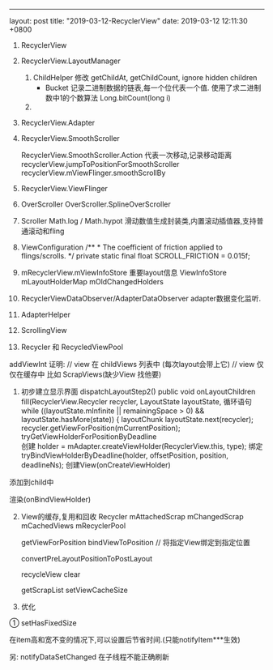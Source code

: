 ---
layout: post
title:  "2019-03-12-RecyclerView"
date:   2019-03-12 12:11:30 +0800

1. RecyclerView

2. RecyclerView.LayoutManager

    1) ChildHelper
        修改 getChildAt, getChildCount, ignore hidden children
        * Bucket
            记录二进制数据的链表,每一个位代表一个值.
            使用了求二进制数中1的个数算法 Long.bitCount(long i)
    2) 
3. RecyclerView.Adapter

4. RecyclerView.SmoothScroller

   RecyclerView.SmoothScroller.Action 代表一次移动,记录移动距离
        recyclerView.jumpToPositionForSmoothScroller
        recyclerView.mViewFlinger.smoothScrollBy
        
5. RecyclerView.ViewFlinger
    
6. OverScroller
        OverScroller.SplineOverScroller
7. Scroller
    Math.log / Math.hypot
    滑动数值生成封装类,内置滚动插值器,支持普通滚动和fling
    
8. ViewConfiguration
     /**
         * The coefficient of friction applied to flings/scrolls.
         */
     private static final float SCROLL_FRICTION = 0.015f;

9. mRecyclerView.mViewInfoStore
    重要layout信息
    ViewInfoStore 
        mLayoutHolderMap
        mOldChangedHolders
        
10. RecyclerViewDataObserver/AdapterDataObserver
    adapter数据变化监听.
    
11. AdapterHelper

12. ScrollingView

13. Recycler 和 RecycledViewPool

addViewInt 
证明:
// view 在 childViews 列表中 (每次layout会带上它)
// view 仅仅在缓存中 比如 ScrapViews(缺少View 找他要)


1) 初步建立显示界面
dispatchLayoutStep2()
public void onLayoutChildren
fill(RecyclerView.Recycler recycler, LayoutState layoutState,
    循环语句while ((layoutState.mInfinite || remainingSpace > 0) && layoutState.hasMore(state)) {
layoutChunk
layoutState.next(recycler);
recycler.getViewForPosition(mCurrentPosition);
tryGetViewHolderForPositionByDeadline  
    创建 holder = mAdapter.createViewHolder(RecyclerView.this, type);
    绑定 tryBindViewHolderByDeadline(holder, offsetPosition, position, deadlineNs);
创建View(onCreateViewHolder) 

添加到child中 

渲染(onBindViewHolder)

2) View的缓存,复用和回收
Recycler
    mAttachedScrap
    mChangedScrap
    mCachedViews
    mRecyclerPool
    
    getViewForPosition 
    bindViewToPosition // 将指定View绑定到指定位置
    
    convertPreLayoutPositionToPostLayout
    
    recycleView
    clear
    
    getScrapList
    setViewCacheSize
3) 优化

① setHasFixedSize 

在item高和宽不变的情况下,可以设置后节省时间.(只能notifyItem***生效)

另: notifyDataSetChanged 在子线程不能正确刷新


    







